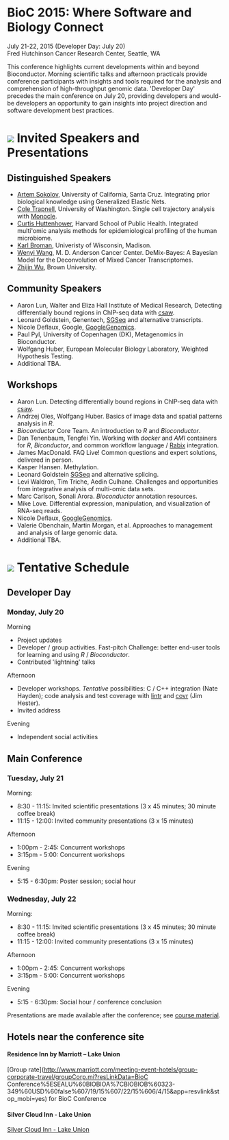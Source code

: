 # BioC 2015: Where Software and Biology Connect

July 21-22, 2015 (Developer Day: July 20)<br />
Fred Hutchinson Cancer Research Center, Seattle, WA

This conference highlights current developments within and beyond
Bioconductor. Morning scientific talks and afternoon practicals
provide conference participants with insights and tools required for
the analysis and comprehension of high-throughput genomic
data. 'Developer Day' precedes the main conference on July 20,
providing developers and would-be developers an opportunity to gain
insights into project direction and software development best
practices.

# ![](/images/icons/magnifier.gif) Invited Speakers and Presentations

## Distinguished Speakers

- [Artem Sokolov](https://users.soe.ucsc.edu/~sokolov/), University of
  California, Santa Cruz. Integrating prior biological knowledge using
  Generalized Elastic Nets.
- [Cole Trapnell](http://cole-trapnell-lab.github.io/), University of
  Washington. Single cell trajectory analysis with
  [Monocle](/packages/release/bioc/html/monocle.html).
- [Curtis Huttenhower](http://huttenhower.sph.harvard.edu/), Harvard
  School of Public Health. Integrated multi'omic analysis methods for
  epidemiological profiling of the human microbiome.
- [Karl Broman](http://kbroman.org/), Univeristy of Wisconsin,
  Madison.
- [Wenyi Wang](http://odin.mdacc.tmc.edu/~wwang7/), M. D. Anderson
  Cancer Center. DeMix-Bayes: A Bayesian Model for the Deconvolution
  of Mixed Cancer Transcriptomes.
- [Zhijin Wu](http://www.stat.brown.edu/zwu/), Brown University.

## Community Speakers

- Aaron Lun, Walter and Eliza Hall Institute of Medical Research,
  Detecting differentially bound regions in ChIP-seq data with
  [csaw](http://bioconductor.org/packages/release/bioc/html/csaw.html).
- Leonard Goldstein, Genentech,
  [SGSeq](http://bioconductor.org/packages/release/bioc/html/SGSeq.html)
  and alternative transcripts.
- Nicole Deflaux, Google,
  [GoogleGenomics](http://bioconductor.org/packages/devel/bioc/html/GoogleGenomics.html).
- Paul Pyl, University of Copenhagen (DK), Metagenomics in
  Bioconductor.
- Wolfgang Huber, European Molecular Biology Laboratory, Weighted
  Hypothesis Testing.
- Additional TBA.

## Workshops

- Aaron Lun.
  Detecting differentially bound regions in ChIP-seq data with
  [csaw](http://bioconductor.org/packages/release/bioc/html/csaw.html).
- Andrzej Oles, Wolfgang Huber. Basics of image data and spatial
  patterns analysis in _R_.
- _Bioconductor_ Core Team. An introduction to _R_ and _Bioconductor_.
- Dan Tenenbaum, Tengfei Yin. Working with _docker_ and _AMI_
  containers for _R_, _Biconductor_, and common workflow language /
  [Rabix](https://www.rabix.org) integration.
- James MacDonald. FAQ Live! Common questions and expert solutions,
  delivered in person.
- Kasper Hansen. Methylation.
- Leonard Goldstein
  [SGSeq](http://bioconductor.org/packages/release/bioc/html/SGSeq.html)
  and alternative splicing.
- Levi Waldron, Tim Triche, Aedin Culhane. Challenges and
  opportunities from integrative analysis of multi-omic data sets.
- Marc Carlson, Sonali Arora. _Bioconductor_ annotation resources.
- Mike Love. Differential expression, manipulation, and visualization
  of RNA-seq reads.
- Nicole Deflaux,
  [GoogleGenomics](http://bioconductor.org/packages/devel/bioc/html/GoogleGenomics.html).
- Valerie Obenchain, Martin Morgan, et al. Approaches to management
  and analysis of large genomic data.
- Additional TBA.

# ![](/images/icons/calendar.gif) Tentative Schedule

## Developer Day

### Monday, July 20

Morning

- Project updates
- Developer / group activities.  Fast-pitch Challenge: better end-user
  tools for learning and using _R_ / _Bioconductor_.
- Contributed 'lightning' talks

Afternoon

- Developer workshops. _Tentative_ possibilities: C / C++ integration
  (Nate Hayden); code analysis and test coverage with
  [lintr](https://github.com/jimhester/lintr) and
  [covr](https://github.com/jimhester/covr) (Jim Hester).
- Invited address

Evening

- Independent social activities

## Main Conference

### Tuesday, July 21

Morning:

- 8:30 - 11:15: Invited scientific presentations (3 x 45 minutes; 30
  minute coffee break)
- 11:15 - 12:00: Invited community presentations (3 x 15 minutes)

Afternoon

- 1:00pm - 2:45: Concurrent workshops
- 3:15pm - 5:00: Concurrent workshops

Evening

- 5:15 - 6:30pm: Poster session; social hour

### Wednesday, July 22

Morning:

- 8:30 - 11:15: Invited scientific presentations (3 x 45 minutes; 30
  minute coffee break)
- 11:15 - 12:00: Invited community presentations (3 x 15 minutes)

Afternoon

- 1:00pm - 2:45: Concurrent workshops
- 3:15pm - 5:00: Concurrent workshops

Evening

- 5:15 - 6:30pm: Social hour / conference conclusion

Presentations are made available after the conference; see
[course material](/help/course-materials/).

<span id="accomodations"></span>

## Hotels near the conference site

#### Residence Inn by Marriott – Lake Union

[Group rate](http://www.marriott.com/meeting-event-hotels/group-corporate-travel/groupCorp.mi?resLinkData=BioC
Conference%5ESEALU%60BIOBIOA%7CBIOBIOB%60323-349%60USD%60false%607/19/15%607/22/15%606/4/15&app=resvlink&stop_mobi=yes)
for BioC Conference


#### Silver Cloud Inn - Lake Union

[Silver Cloud Inn - Lake Union](http://www.silvercloud.com/seattlelakeunion/)
